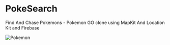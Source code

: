 # PokeSearch

Find And Chase Pokemons - Pokemon GO clone using MapKit And Location Kit and Firebase

![Pokemon](https://user-images.githubusercontent.com/46874509/62091147-e1262c00-b26f-11e9-9879-fdc980f1fd2e.gif)



